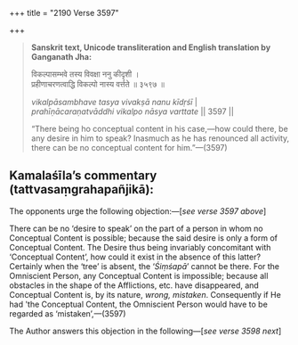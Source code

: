+++
title = "2190 Verse 3597"

+++
> **Sanskrit text, Unicode transliteration and English translation by Ganganath Jha:** 
>
> विकल्पासम्भवे तस्य विवक्षा ननु कीदृशी ।  
> प्रहीणाचरणत्वाद्धि विकल्पो नास्य वर्त्तते ॥ ३५९७ ॥ 
>
> *vikalpāsambhave tasya vivakṣā nanu kīdṛśī* \|  
> *prahīṇācaraṇatvāddhi vikalpo nāsya varttate* \|\| 3597 \|\| 
>
> “There being ho conceptual content in his case,—how could there, be any desire in him to speak? Inasmuch as he has renounced all activity, there can be no conceptual content for him.”—(3597)



## Kamalaśīla’s commentary (tattvasaṃgrahapañjikā):

The opponents urge the following objection:—[*see verse 3597 above*]

There can be no ‘desire to speak’ on the part of a person in whom no Conceptual Content is possible; because the said desire is only a form of Conceptual Content. The Desire thus being invariably concomitant with ‘Conceptual Content’, how could it exist in the absence of this latter? Certainly when the ‘tree’ is absent, the ‘*Śiṃśapā*’ cannot be there. For the Omniscient Person, any Conceptual Content is impossible; because all obstacles in the shape of the Afflictions, etc. have disappeared, and Conceptual Content is, by its nature, *wrong, mistaken*. Consequently if He had 'the Conceptual Content, the Omniscient Person would have to be regarded as ‘mistaken’,—(3597)

The Author answers this objection in the following—[*see verse 3598 next*]




